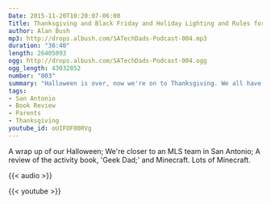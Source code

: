 ```yaml
---
Date: 2015-11-20T10:20:07-06:00
Title: Thanksgiving and Black Friday and Holiday Lighting and Rules for Knight and Nerdy Dad Mistakes
author: Alan Bush
mp3: http://drops.albush.com/SATechDads-Podcast-004.mp3
duration: "36:40"
length: 26405093
ogg: http://drops.albush.com/SATechDads-Podcast-004.ogg
ogg_length: 43032852
number: "003"
summary: "Halloween is over, now we're on to Thanksgiving. We all have plans for Turkey Day, and for Black Friday afterward, including the San Antonio River Walk lighting. Corey has another book review, and we discuss the nerdy blunders all fathers make."
tags:
- San Antonio
- Book Review
- Parents
- Thanksgiving
youtube_id: oUIFOF80RVg
---
```


A wrap up of our Halloween; We're closer to an MLS team in San Antonio; A review of the activity book, 'Geek Dad;' and Minecraft. Lots of Minecraft.
<!--more-->

{{< audio >}}

{{< youtube >}}
